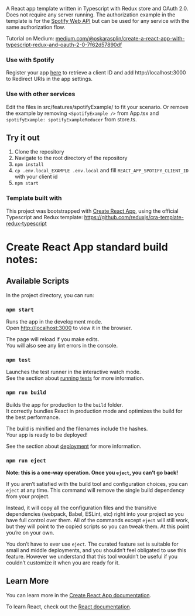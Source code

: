 A React app template written in Typescript with Redux store and OAuth 2.0. Does not require any server running. The authorization example in the template is for the [Spotify Web API](https://developer.spotify.com/documentation/web-api/) but can be used for any service with the same authorization flow.

Tutorial on Medium: [medium.com/@oskarasplin/create-a-react-app-with-typescript-redux-and-oauth-2-0-7f62d57890df](https://medium.com/@oskarasplin/create-a-react-app-with-typescript-redux-and-oauth-2-0-7f62d57890df)

### Use with Spotify
Register your app [here](https://developer.spotify.com/documentation/web-api) to retrieve a client ID and add http://localhost:3000 to Redirect URIs in the app settings.

### Use with other services
Edit the files in src/features/spotifyExample/ to fit your scenario. Or remove the example by removing `<SpotifyExample />` from App.tsx and `spotifyExample: spotifyExampleReducer` from store.ts.

## Try it out

1. Clone the repository
2. Navigate to the root directory of the repository
3. `npm install`
4. `cp .env.local_EXAMPLE .env.local` and fill `REACT_APP_SPOTIFY_CLIENT_ID` with your client id
5. `npm start`

### Template built with
This project was bootstrapped with [Create React App](https://github.com/facebook/create-react-app), using the official Typescript and Redux template: https://github.com/reduxjs/cra-template-redux-typescript

# Create React App standard build notes:

## Available Scripts

In the project directory, you can run:

### `npm start`

Runs the app in the development mode.<br />
Open [http://localhost:3000](http://localhost:3000) to view it in the browser.

The page will reload if you make edits.<br />
You will also see any lint errors in the console.

### `npm test`

Launches the test runner in the interactive watch mode.<br />
See the section about [running tests](https://facebook.github.io/create-react-app/docs/running-tests) for more information.

### `npm run build`

Builds the app for production to the `build` folder.<br />
It correctly bundles React in production mode and optimizes the build for the best performance.

The build is minified and the filenames include the hashes.<br />
Your app is ready to be deployed!

See the section about [deployment](https://facebook.github.io/create-react-app/docs/deployment) for more information.

### `npm run eject`

**Note: this is a one-way operation. Once you `eject`, you can’t go back!**

If you aren’t satisfied with the build tool and configuration choices, you can `eject` at any time. This command will remove the single build dependency from your project.

Instead, it will copy all the configuration files and the transitive dependencies (webpack, Babel, ESLint, etc) right into your project so you have full control over them. All of the commands except `eject` will still work, but they will point to the copied scripts so you can tweak them. At this point you’re on your own.

You don’t have to ever use `eject`. The curated feature set is suitable for small and middle deployments, and you shouldn’t feel obligated to use this feature. However we understand that this tool wouldn’t be useful if you couldn’t customize it when you are ready for it.

## Learn More

You can learn more in the [Create React App documentation](https://facebook.github.io/create-react-app/docs/getting-started).

To learn React, check out the [React documentation](https://reactjs.org/).
